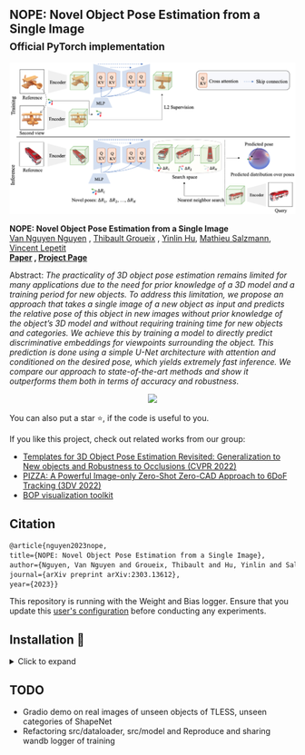 ## NOPE: Novel Object Pose Estimation from a Single Image <br><sub>Official PyTorch implementation </sub>

![Teaser image](./media/framework.png)

**NOPE: Novel Object Pose Estimation from a Single Image**<br>
[Van Nguyen Nguyen](https://nv-nguyen.github.io/)
, [Thibault Groueix](http://imagine.enpc.fr/~groueixt/)
, [Yinlin Hu](https://yinlinhu.github.io/),
[Mathieu Salzmann](https://people.epfl.ch/mathieu.salzmann), 
[Vincent Lepetit](https://vincentlepetit.github.io/) <br>
**[Paper](https://arxiv.org/pdf/2303.13612.pdf)
, [Project Page](https://nv-nguyen.github.io/nope/)**

Abstract: *The practicality of 3D object pose estimation remains limited for many applications due to the need for prior knowledge of a 3D model and a training period for new objects. To address this limitation, we propose an approach that takes a single image of a new object as input and predicts the relative pose of this object in new images without prior knowledge of the object’s 3D model and without requiring training time for new objects and categories. We achieve this by training a model to directly predict discriminative embeddings for viewpoints surrounding the object. This prediction is done using a simple U-Net architecture with attention and conditioned on the desired pose, which yields extremely fast inference. We compare our approach to state-of-the-art methods and show it outperforms them both in terms of accuracy and robustness.*


<p align="center">
  <img src=./media/result.gif width="50%"/>
</p>


You can also put a star :star:, if the code is useful to you.

If you like this project, check out related works from our group:
- [Templates for 3D Object Pose Estimation Revisited: Generalization to New objects and Robustness to Occlusions (CVPR 2022)](https://github.com/nv-nguyen/template-pose) 
- [PIZZA: A Powerful Image-only Zero-Shot Zero-CAD Approach to 6DoF Tracking
(3DV 2022)](https://github.com/nv-nguyen/pizza)
- [BOP visualization toolkit](https://github.com/nv-nguyen/bop_viz_kit)

## Citation

```latex
@article{nguyen2023nope,
title={NOPE: Novel Object Pose Estimation from a Single Image},
author={Nguyen, Van Nguyen and Groueix, Thibault and Hu, Yinlin and Salzmann, Mathieu and Lepetit, Vincent},
journal={arXiv preprint arXiv:2303.13612},
year={2023}}
```

This repository is running with the Weight and Bias logger. Ensure that you update this [user's configuration](https://github.com/nv-nguyen/nope_released/blob/main/configs/user/default.yaml) before conducting any experiments. 
## Installation :construction_worker:

<details><summary>Click to expand</summary>

### 1. Create conda environment
```
conda env create -f environment.yml
conda activate nope
```

### 2. Datasets
Please note that the total dataset size is huge (~2TB). Before running the following commands, ensure that you have sufficient memory to handle this volume of data.
#### Option 1: Render dataset from scratch:
```
python -m src.scripts.generate_data --step select_cad --cad_dir $YOUR_CAD_DIR --save_dir $YOUR_SAVE_DIR
python -m src.scripts.generate_data --step generate_poses_and_images --cad_dir $YOUR_CAD_DIR --save_dir $YOUR_SAVE_DIR
```
#### Option 2: Contact the first authors to get the pre-rendered dataset
Rendering the dataset from scratch may take several days or even a week, depending on your compute power. To facilitate easy reproducibility and experimentation with this repository, you can contact the first author to manage transferring the dataset (over SSH for example).

</details>


## TODO
- Gradio demo on real images of unseen objects of TLESS, unseen categories of ShapeNet
- Refactoring src/dataloader, src/model and Reproduce and sharing wandb logger of training